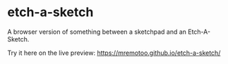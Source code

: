 # etch-a-sketch

A browser version of something between a sketchpad and an Etch-A-Sketch.

Try it here on the live preview: https://mremotoo.github.io/etch-a-sketch/
